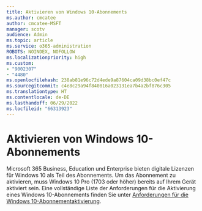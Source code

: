 ```yaml
---
title: Aktivieren von Windows 10-Abonnements
ms.author: cmcatee
author: cmcatee-MSFT
manager: scotv
audience: Admin
ms.topic: article
ms.service: o365-administration
ROBOTS: NOINDEX, NOFOLLOW
ms.localizationpriority: high
ms.custom:
- "9002307"
- "4480"
ms.openlocfilehash: 238ab81e96c72d4ede9a87604ca09d38bc0ef47c
ms.sourcegitcommit: c4e8c29a94f840816a023131ea7b4a2bf876c305
ms.translationtype: HT
ms.contentlocale: de-DE
ms.lasthandoff: 06/29/2022
ms.locfileid: "66313923"
---
```

# <a name="activating-windows-10-subscriptions"></a>Aktivieren von Windows 10-Abonnements

Microsoft 365 Business, Education und Enterprise bieten digitale Lizenzen für Windows 10 als Teil des Abonnements. Um das Abonnement zu aktivieren, muss Windows 10 Pro (1703 oder höher) bereits auf Ihrem Gerät aktiviert sein. Eine vollständige Liste der Anforderungen für die Aktivierung eines Windows 10-Abonnements finden Sie unter [Anforderungen für die Windows 10-Abonnementaktivierung](https://docs.microsoft.com/windows/deployment/windows-10-subscription-activation#requirements).
